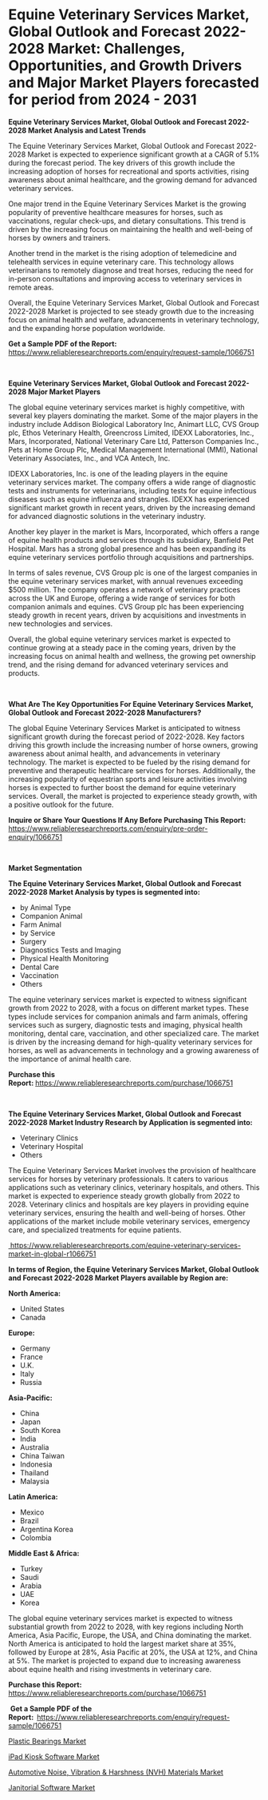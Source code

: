 <p><h1>Equine Veterinary Services Market, Global Outlook and Forecast 2022-2028 Market: Challenges, Opportunities, and Growth Drivers and Major Market Players forecasted for period from 2024 - 2031</h1></p><p><strong>Equine Veterinary Services Market, Global Outlook and Forecast 2022-2028 Market Analysis and Latest Trends</strong></p>
<p><p>The Equine Veterinary Services Market, Global Outlook and Forecast 2022-2028 Market is expected to experience significant growth at a CAGR of 5.1% during the forecast period. The key drivers of this growth include the increasing adoption of horses for recreational and sports activities, rising awareness about animal healthcare, and the growing demand for advanced veterinary services.</p><p>One major trend in the Equine Veterinary Services Market is the growing popularity of preventive healthcare measures for horses, such as vaccinations, regular check-ups, and dietary consultations. This trend is driven by the increasing focus on maintaining the health and well-being of horses by owners and trainers. </p><p>Another trend in the market is the rising adoption of telemedicine and telehealth services in equine veterinary care. This technology allows veterinarians to remotely diagnose and treat horses, reducing the need for in-person consultations and improving access to veterinary services in remote areas.</p><p>Overall, the Equine Veterinary Services Market, Global Outlook and Forecast 2022-2028 Market is projected to see steady growth due to the increasing focus on animal health and welfare, advancements in veterinary technology, and the expanding horse population worldwide.</p></p>
<p><strong>Get a Sample PDF of the Report:&nbsp;</strong> <a href="https://www.reliableresearchreports.com/enquiry/request-sample/1066751">https://www.reliableresearchreports.com/enquiry/request-sample/1066751</a></p>
<p>&nbsp;</p>
<p><strong>Equine Veterinary Services Market, Global Outlook and Forecast 2022-2028 Major Market Players</strong></p>
<p><p>The global equine veterinary services market is highly competitive, with several key players dominating the market. Some of the major players in the industry include Addison Biological Laboratory Inc, Animart LLC, CVS Group plc, Ethos Veterinary Health, Greencross Limited, IDEXX Laboratories, Inc., Mars, Incorporated, National Veterinary Care Ltd, Patterson Companies Inc., Pets at Home Group Plc, Medical Management International (MMI), National Veterinary Associates, Inc., and VCA Antech, Inc.</p><p>IDEXX Laboratories, Inc. is one of the leading players in the equine veterinary services market. The company offers a wide range of diagnostic tests and instruments for veterinarians, including tests for equine infectious diseases such as equine influenza and strangles. IDEXX has experienced significant market growth in recent years, driven by the increasing demand for advanced diagnostic solutions in the veterinary industry.</p><p>Another key player in the market is Mars, Incorporated, which offers a range of equine health products and services through its subsidiary, Banfield Pet Hospital. Mars has a strong global presence and has been expanding its equine veterinary services portfolio through acquisitions and partnerships.</p><p>In terms of sales revenue, CVS Group plc is one of the largest companies in the equine veterinary services market, with annual revenues exceeding $500 million. The company operates a network of veterinary practices across the UK and Europe, offering a wide range of services for both companion animals and equines. CVS Group plc has been experiencing steady growth in recent years, driven by acquisitions and investments in new technologies and services.</p><p>Overall, the global equine veterinary services market is expected to continue growing at a steady pace in the coming years, driven by the increasing focus on animal health and wellness, the growing pet ownership trend, and the rising demand for advanced veterinary services and products.</p></p>
<p>&nbsp;</p>
<p><strong>What Are The Key Opportunities For Equine Veterinary Services Market, Global Outlook and Forecast 2022-2028 Manufacturers?</strong></p>
<p><p>The global Equine Veterinary Services Market is anticipated to witness significant growth during the forecast period of 2022-2028. Key factors driving this growth include the increasing number of horse owners, growing awareness about animal health, and advancements in veterinary technology. The market is expected to be fueled by the rising demand for preventive and therapeutic healthcare services for horses. Additionally, the increasing popularity of equestrian sports and leisure activities involving horses is expected to further boost the demand for equine veterinary services. Overall, the market is projected to experience steady growth, with a positive outlook for the future.</p></p>
<p><strong>Inquire or Share Your Questions If Any Before Purchasing This Report:</strong> <a href="https://www.reliableresearchreports.com/enquiry/pre-order-enquiry/1066751">https://www.reliableresearchreports.com/enquiry/pre-order-enquiry/1066751</a></p>
<p>&nbsp;</p>
<p><strong>Market Segmentation</strong></p>
<p><strong>The Equine Veterinary Services Market, Global Outlook and Forecast 2022-2028 Market Analysis by types is segmented into:</strong></p>
<p><ul><li>by Animal Type</li><li>Companion Animal</li><li>Farm Animal</li><li>by Service</li><li>Surgery</li><li>Diagnostics Tests and Imaging</li><li>Physical Health Monitoring</li><li>Dental Care</li><li>Vaccination</li><li>Others</li></ul></p>
<p><p>The equine veterinary services market is expected to witness significant growth from 2022 to 2028, with a focus on different market types. These types include services for companion animals and farm animals, offering services such as surgery, diagnostic tests and imaging, physical health monitoring, dental care, vaccination, and other specialized care. The market is driven by the increasing demand for high-quality veterinary services for horses, as well as advancements in technology and a growing awareness of the importance of animal health care.</p></p>
<p><strong>Purchase this Report:&nbsp;</strong><a href="https://www.reliableresearchreports.com/purchase/1066751">https://www.reliableresearchreports.com/purchase/1066751</a></p>
<p>&nbsp;</p>
<p><strong>The Equine Veterinary Services Market, Global Outlook and Forecast 2022-2028 Market Industry Research by Application is segmented into:</strong></p>
<p><ul><li>Veterinary Clinics</li><li>Veterinary Hospital</li><li>Others</li></ul></p>
<p><p>The Equine Veterinary Services Market involves the provision of healthcare services for horses by veterinary professionals. It caters to various applications such as veterinary clinics, veterinary hospitals, and others. This market is expected to experience steady growth globally from 2022 to 2028. Veterinary clinics and hospitals are key players in providing equine veterinary services, ensuring the health and well-being of horses. Other applications of the market include mobile veterinary services, emergency care, and specialized treatments for equine patients.</p></p>
<p><a href="https://www.reliableresearchreports.com/equine-veterinary-services-market-in-global-r1066751">&nbsp;https://www.reliableresearchreports.com/equine-veterinary-services-market-in-global-r1066751</a></p>
<p><strong>In terms of Region, the Equine Veterinary Services Market, Global Outlook and Forecast 2022-2028 Market Players available by Region are:</strong></p>
<p>
    <p> <strong> North America: </strong>
        <ul>
            <li>United States</li>
            <li>Canada</li>
        </ul>
        </p> 
    <p> <strong> Europe: </strong>
        <ul>
            <li>Germany</li>
            <li>France</li>
            <li>U.K.</li>
            <li>Italy</li>
            <li>Russia</li>
        </ul>
        </p> 
    <p> <strong> Asia-Pacific: </strong>
        <ul>
            <li>China</li>
            <li>Japan</li>
            <li>South Korea</li>
            <li>India</li>
            <li>Australia</li>
            <li>China Taiwan</li>
            <li>Indonesia</li>
            <li>Thailand</li>
            <li>Malaysia</li>
        </ul>
        </p> 
    <p> <strong> Latin America: </strong>
        <ul>
            <li>Mexico</li>
            <li>Brazil</li>
            <li>Argentina Korea</li>
            <li>Colombia</li>
        </ul>
        </p> 
    <p> <strong> Middle East & Africa: </strong>
        <ul>
            <li>Turkey</li>
            <li>Saudi</li>
            <li>Arabia</li>
            <li>UAE</li>
            <li>Korea</li>
        </ul>
    </p>
    </p>
<p><p>The global equine veterinary services market is expected to witness substantial growth from 2022 to 2028, with key regions including North America, Asia Pacific, Europe, the USA, and China dominating the market. North America is anticipated to hold the largest market share at 35%, followed by Europe at 28%, Asia Pacific at 20%, the USA at 12%, and China at 5%. The market is projected to expand due to increasing awareness about equine health and rising investments in veterinary care.</p></p>
<p><strong>Purchase this Report: </strong><a href="https://www.reliableresearchreports.com/purchase/1066751">https://www.reliableresearchreports.com/purchase/1066751</a></p>
<p>&nbsp;<strong>Get a Sample PDF of the Report:&nbsp;&nbsp;</strong><a href="https://www.reliableresearchreports.com/enquiry/request-sample/1066751">https://www.reliableresearchreports.com/enquiry/request-sample/1066751</a></p>
<p><strong></strong></p>
<p><p><a href="https://github.com/trameciabutler45/Market-Research-Report-List-1/blob/main/plastic-bearings-market.md">Plastic Bearings Market</a></p><p><a href="https://issuu.com/reportprime-2/docs/ipad-kiosk-software-market-size-2030.pptx">iPad Kiosk Software Market</a></p><p><a href="https://github.com/staberhelen84/Market-Research-Report-List-1/blob/main/automotive-noise-vibration-harshness-nvh-materials-market.md">Automotive Noise, Vibration & Harshness (NVH) Materials Market</a></p><p><a href="https://issuu.com/reportprime-2/docs/janitorial-software-market-size-2030.pptx">Janitorial Software Market</a></p></p>